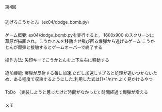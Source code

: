 #
第4回
##
逃げろこうかとん（ex04/dodge_bomb.py)
###
ゲーム概要:
ex04/dodge_bomb.pyを実行すると， 1600x900 のスクリーンに草原が描画され，こうかとんを移動させ飛び回る爆弾から逃げるゲーム
こうかとんが爆弾と接触するとゲームオーバーで終了する
###
操作方法:
矢印キーでこうかとんを上下左右に移動する
###
追加機能:
爆弾が反射する毎に加速.ただし加速しすぎると処理が追いつかないため、ある程度で収束するようにした.利用した式は(1+1/n)^n.よく見かけるやつ
###
ToDo （実装しようと思ったけど時間がなかった):
時間経過で爆弾が増える
###
メモ